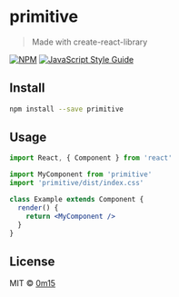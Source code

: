 # primitive

> Made with create-react-library

[![NPM](https://img.shields.io/npm/v/primitive.svg)](https://www.npmjs.com/package/primitive) [![JavaScript Style Guide](https://img.shields.io/badge/code_style-standard-brightgreen.svg)](https://standardjs.com)

## Install

```bash
npm install --save primitive
```

## Usage

```jsx
import React, { Component } from 'react'

import MyComponent from 'primitive'
import 'primitive/dist/index.css'

class Example extends Component {
  render() {
    return <MyComponent />
  }
}
```

## License

MIT © [0m15](https://github.com/0m15)
